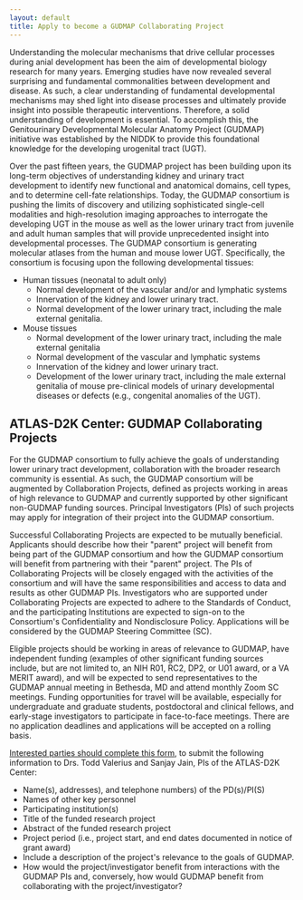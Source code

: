 ```yaml
---
layout: default
title: Apply to become a GUDMAP Collaborating Project
---
```


Understanding the molecular mechanisms that drive cellular processes during anial development has been the aim of developmental biology research for many years. Emerging studies have now revealed several surprising and fundamental commonalities between development and disease. As such, a clear understanding of fundamental developmental mechanisms may shed light into disease processes and ultimately provide insight into possible therapeutic interventions. Therefore, a solid understanding of development is essential. To accomplish this, the Genitourinary Developmental Molecular Anatomy Project (GUDMAP) initiative was established by the NIDDK to provide this foundational knowledge for the developing urogenital tract (UGT).

Over the past fifteen years, the GUDMAP project has been building upon its long-term objectives of understanding kidney and urinary tract development to identify new functional and anatomical domains, cell types, and to determine cell-fate relationships. Today, the GUDMAP consortium is pushing the limits of discovery and utilizing sophisticated single-cell modalities and high-resolution imaging approaches to interrogate the developing UGT in the mouse as well as the lower urinary tract from juvenile and adult human samples that will provide unprecedented insight into developmental processes. The GUDMAP consortium is generating molecular atlases from the human and mouse lower UGT. Specifically, the consortium is focusing upon the following developmental tissues:

- ﻿﻿Human tissues (neonatal to adult only)
    - Normal development of the vascular and/or and lymphatic systems
    - ﻿﻿Innervation of the kidney and lower urinary tract.
    - Normal development of the lower urinary tract, including the male external genitalia.
- Mouse tissues
    - Normal development of the lower urinary tract, including the male external genitalia
    - Normal development of the vascular and lymphatic systems
    - Innervation of the kidney and lower urinary tract.
    - Development of the lower urinary tract, including the male external genitalia of mouse pre-clinical models of urinary developmental diseases or defects (e.g., congenital anomalies of the UGT).

## ATLAS-D2K Center: GUDMAP Collaborating Projects

For the GUDMAP consortium to fully achieve the goals of understanding lower urinary tract development, collaboration with the broader research community is essential. As such, the GUDMAP consortium will be augmented by Collaboration Projects, defined as projects working in areas of high relevance to GUDMAP and currently supported by other significant non-GUDMAP funding sources. Principal Investigators (Pls) of such projects may apply for integration of their project into the GUDMAP consortium.

Successful Collaborating Projects are expected to be mutually beneficial. Applicants should describe how their "parent" project will benefit from being part of the GUDMAP consortium and how the GUDMAP consortium will benefit from partnering with their "parent" project. The PIs of Collaborating Projects will be closely engaged with the activities of the consortium and will have the same responsibilities and access to data and results as other GUDMAP PIs. Investigators who are supported under Collaborating Projects are expected to adhere to the Standards of Conduct, and the participating Institutions are expected to sign-on to the Consortium's Confidentiality and Nondisclosure Policy. Applications will be considered by the GUDMAP Steering Committee (SC).

Eligible projects should be working in areas of relevance to GUDMAP, have independent funding (examples of other significant funding sources include, but are not limited to, an NIH R01, RC2, DP2, or U01 award, or a VA MERIT award), and will be expected to send representatives to the GUDMAP annual meeting in Bethesda, MD and attend monthly Zoom SC meetings. Funding opportunities for travel will be available, especially for undergraduate and graduate students, postdoctoral and clinical fellows, and early-stage investigators to participate in face-to-face meetings. There are no application deadlines and applications will be accepted on a rolling basis.

[Interested parties should complete this form](https://isrd.wufoo.com/forms/qg2e9g51cm4fut/), to submit the following information to Drs. Todd Valerius and Sanjay Jain, PIs of the ATLAS-D2K Center:

- Name(s), addresses), and telephone numbers) of the PD(s)/PI(S)
- Names of other key personnel
- ﻿﻿Participating institution(s)
- Title of the funded research project
- Abstract of the funded research project
- Project period (i.e., project start, and end dates documented in notice of grant award)
- Include a description of the project's relevance to the goals of GUDMAP.
- How would the project/investigator benefit from interactions with the GUDMAP PIs and, conversely, how would GUDMAP benefit from collaborating with the project/investigator?
